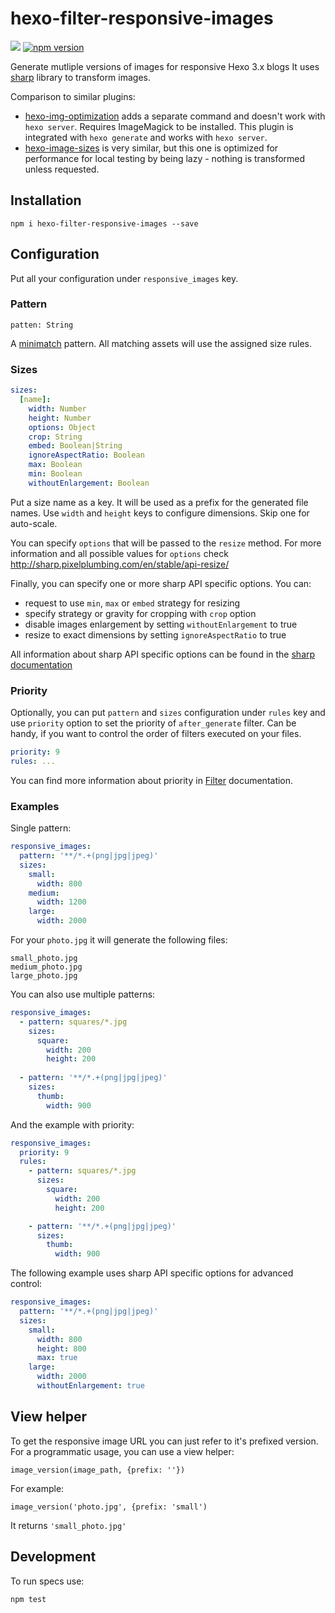 # hexo-filter-responsive-images

![](https://travis-ci.org/hexojs/hexo-filter-responsive-images.svg?branch=master)
[![npm version](https://badge.fury.io/js/hexo-filter-responsive-images.svg)](https://badge.fury.io/js/hexo-filter-responsive-images)

Generate mutliple versions of images for responsive Hexo 3.x blogs
It uses [sharp](https://github.com/lovell/sharp) library to transform images.

Comparison to similar plugins:
 - [hexo-img-optimization](https://github.com/vkuznecovas/hexo-img-optimization) adds a separate command and doesn't work
    with `hexo server`. Requires ImageMagick to be installed. This plugin is integrated with `hexo generate` and works with `hexo server`.
 - [hexo-image-sizes](https://github.com/ottobonn/hexo-image-sizes) is very similar, but this one is optimized for
   performance for local testing by being lazy - nothing is transformed unless requested.

## Installation

```
npm i hexo-filter-responsive-images --save
```

## Configuration

Put all your configuration under `responsive_images` key.

### Pattern
```
patten: String
```

A [minimatch](https://github.com/isaacs/minimatch) pattern. All matching assets will use the
assigned size rules.

### Sizes

```yml
sizes:
  [name]:
    width: Number
    height: Number
    options: Object
    crop: String
    embed: Boolean|String
    ignoreAspectRatio: Boolean
    max: Boolean
    min: Boolean
    withoutEnlargement: Boolean
```

Put a size name as a key. It will be used as a prefix for the generated file names.
Use `width` and `height` keys to configure dimensions. Skip one for auto-scale.

You can specify `options` that will be passed to the `resize` method.
For more information and all possible values for `options` check http://sharp.pixelplumbing.com/en/stable/api-resize/

Finally, you can specify one or more sharp API specific options. You can:
 - request to use `min`, `max` or `embed` strategy for resizing
 - specify strategy or gravity for cropping with `crop` option
 - disable images enlargement by setting `withoutEnlargement` to true
 - resize to exact dimensions by setting `ignoreAspectRatio` to true

All information about sharp API specific options can be found in the [sharp documentation](http://sharp.pixelplumbing.com/en/stable/api-resize/)

### Priority

Optionally, you can put `pattern` and `sizes` configuration under `rules` key and use `priority` option to
set the priority of `after_generate` filter. Can be handy, if you want to control the order of filters executed
on your files.

```yml
priority: 9
rules: ...
```

You can find more information about priority in [Filter](https://hexo.io/api/filter.html) documentation.

### Examples

Single pattern:

```yml
responsive_images:
  pattern: '**/*.+(png|jpg|jpeg)'
  sizes:
    small:
      width: 800
    medium:
      width: 1200
    large:
      width: 2000
```

For your `photo.jpg` it will generate the following files:

```
small_photo.jpg
medium_photo.jpg
large_photo.jpg
```

You can also use multiple patterns:

```yml
responsive_images:
  - pattern: squares/*.jpg
    sizes:
      square:
        width: 200
        height: 200
        
  - pattern: '**/*.+(png|jpg|jpeg)'
    sizes:
      thumb:
        width: 900
```

And the example with priority:

```yml
responsive_images:
  priority: 9
  rules:
    - pattern: squares/*.jpg
      sizes:
        square:
          width: 200
          height: 200

    - pattern: '**/*.+(png|jpg|jpeg)'
      sizes:
        thumb:
          width: 900
```

The following example uses sharp API specific options for advanced control:

```yml
responsive_images:
  pattern: '**/*.+(png|jpg|jpeg)'
  sizes:
    small:
      width: 800
      height: 800
      max: true
    large:
      width: 2000
      withoutEnlargement: true
```

## View helper

To get the responsive image URL you can just refer to it's prefixed version. 
For a programmatic usage, you can use a view helper:

```
image_version(image_path, {prefix: ''})
```

For example:

```
image_version('photo.jpg', {prefix: 'small')
```

It returns `'small_photo.jpg'`


## Development

To run specs use:

```
npm test
```
